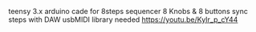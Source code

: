 
teensy 3.x arduino cade for 8steps sequencer 
8 Knobs & 8 buttons 
sync steps with DAW
usbMIDI library needed
https://youtu.be/KyIr_p_cY44

